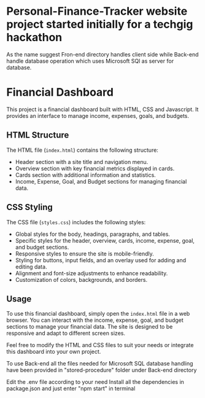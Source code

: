 # Personal-Finance-Tracker website project started initially for a techgig hackathon
As the name suggest Fron-end directory handles client side while Back-end handle database operation which uses Microsoft SQl as server for database.

# Financial Dashboard

This project is a financial dashboard built with HTML, CSS and Javascript. It provides an interface to manage income, expenses, goals, and budgets.

## HTML Structure

The HTML file (`index.html`) contains the following structure:

- Header section with a site title and navigation menu.
- Overview section with key financial metrics displayed in cards.
- Cards section with additional information and statistics.
- Income, Expense, Goal, and Budget sections for managing financial data.

## CSS Styling

The CSS file (`styles.css`) includes the following styles:

- Global styles for the body, headings, paragraphs, and tables.
- Specific styles for the header, overview, cards, income, expense, goal, and budget sections.
- Responsive styles to ensure the site is mobile-friendly.
- Styling for buttons, input fields, and an overlay used for adding and editing data.
- Alignment and font-size adjustments to enhance readability.
- Customization of colors, backgrounds, and borders.

## Usage

To use this financial dashboard, simply open the `index.html` file in a web browser. You can interact with the income, expense, goal, and budget sections to manage your financial data. The site is designed to be responsive and adapt to different screen sizes.

Feel free to modify the HTML and CSS files to suit your needs or integrate this dashboard into your own project.

To use Back-end all the files needed for Microsoft SQL database handling have been provided in "stored-procedure" folder under Back-end directory

Edit the .env file according to your need
Install all the dependencies in package.json
and just enter "npm start" in terminal
